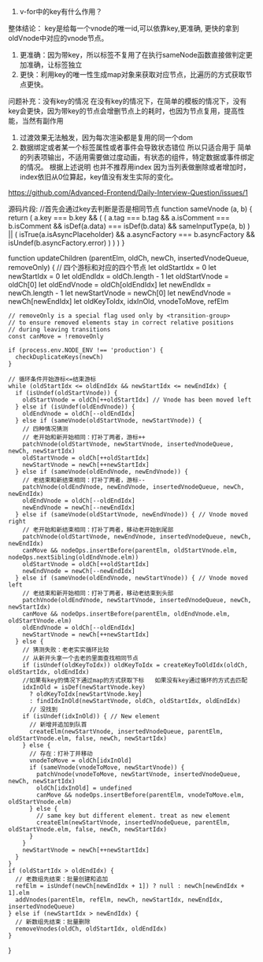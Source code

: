 1. v-for中的key有什么作用？

整体结论：
key是给每一个vnode的唯一id,可以依靠key,更准确, 更快的拿到oldVnode中对应的vnode节点。
1. 更准确：因为带key，所以标签不复用了在执行sameNode函数直接做判定更加准确，让标签独立
2. 更快：利用key的唯一性生成map对象来获取对应节点，比遍历的方式获取节点更快。

问题补充：没有key的情况
在没有key的情况下，在简单的模板的情况下，没有key会更快，因为带key的节点会增删节点上的耗时，也因为节点复用，提高性能，当然有副作用
1. 过渡效果无法触发，因为每次渲染都是复用的同一个dom
2. 数据绑定或者某一个标签属性或者事件会导致状态错位
所以只适合用于  简单的列表项输出，不适用需要做过度动画，有状态的组件，特定数据或事件绑定的情况。
根据上述说明  也并不推荐用index  因为当列表做删除或者增加时，index依旧从0位算起，key值没有发生实际的变化。


https://github.com/Advanced-Frontend/Daily-Interview-Question/issues/1

源码片段:
//首先会通过key去判断是否是相同节点
function sameVnode (a, b) {
  return (
    a.key === b.key && (
      (
        a.tag === b.tag &&
        a.isComment === b.isComment &&
        isDef(a.data) === isDef(b.data) &&
        sameInputType(a, b)
      ) || (
        isTrue(a.isAsyncPlaceholder) &&
        a.asyncFactory === b.asyncFactory &&
        isUndef(b.asyncFactory.error)
      )
    )
  )
}

function updateChildren (parentElm, oldCh, newCh, insertedVnodeQueue, removeOnly) {
    // 四个游标和对应的四个节点
    let oldStartIdx = 0
    let newStartIdx = 0
    let oldEndIdx = oldCh.length - 1
    let oldStartVnode = oldCh[0]
    let oldEndVnode = oldCh[oldEndIdx]
    let newEndIdx = newCh.length - 1
    let newStartVnode = newCh[0]
    let newEndVnode = newCh[newEndIdx]
    let oldKeyToIdx, idxInOld, vnodeToMove, refElm

    // removeOnly is a special flag used only by <transition-group>
    // to ensure removed elements stay in correct relative positions
    // during leaving transitions
    const canMove = !removeOnly

    if (process.env.NODE_ENV !== 'production') {
      checkDuplicateKeys(newCh)
    }

    // 循环条件开始游标<=结束游标
    while (oldStartIdx <= oldEndIdx && newStartIdx <= newEndIdx) {
      if (isUndef(oldStartVnode)) {
        oldStartVnode = oldCh[++oldStartIdx] // Vnode has been moved left
      } else if (isUndef(oldEndVnode)) {
        oldEndVnode = oldCh[--oldEndIdx]
      } else if (sameVnode(oldStartVnode, newStartVnode)) {
        // 四种情况猜测
        // 老开始和新开始相同：打补丁两者，游标++
        patchVnode(oldStartVnode, newStartVnode, insertedVnodeQueue, newCh, newStartIdx)
        oldStartVnode = oldCh[++oldStartIdx]
        newStartVnode = newCh[++newStartIdx]
      } else if (sameVnode(oldEndVnode, newEndVnode)) {
        // 老结束和新结束相同：打补丁两者，游标--
        patchVnode(oldEndVnode, newEndVnode, insertedVnodeQueue, newCh, newEndIdx)
        oldEndVnode = oldCh[--oldEndIdx]
        newEndVnode = newCh[--newEndIdx]
      } else if (sameVnode(oldStartVnode, newEndVnode)) { // Vnode moved right
        // 老开始和新结束相同：打补丁两者，移动老开始到尾部
        patchVnode(oldStartVnode, newEndVnode, insertedVnodeQueue, newCh, newEndIdx)
        canMove && nodeOps.insertBefore(parentElm, oldStartVnode.elm, nodeOps.nextSibling(oldEndVnode.elm))
        oldStartVnode = oldCh[++oldStartIdx]
        newEndVnode = newCh[--newEndIdx]
      } else if (sameVnode(oldEndVnode, newStartVnode)) { // Vnode moved left
        // 老结束和新开始相同：打补丁两者，移动老结束到头部
        patchVnode(oldEndVnode, newStartVnode, insertedVnodeQueue, newCh, newStartIdx)
        canMove && nodeOps.insertBefore(parentElm, oldEndVnode.elm, oldStartVnode.elm)
        oldEndVnode = oldCh[--oldEndIdx]
        newStartVnode = newCh[++newStartIdx]
      } else {
        // 猜测失败：老老实实循环比较
        // 从新开头拿一个去老的里面查找相同节点  
        if (isUndef(oldKeyToIdx)) oldKeyToIdx = createKeyToOldIdx(oldCh, oldStartIdx, oldEndIdx)
        //如果有key的情况下通过map的方式获取下标   如果没有key通过循环的方式去匹配
        idxInOld = isDef(newStartVnode.key)
          ? oldKeyToIdx[newStartVnode.key]
          : findIdxInOld(newStartVnode, oldCh, oldStartIdx, oldEndIdx)
          // 没找到
        if (isUndef(idxInOld)) { // New element
          // 新增并追加到队首
          createElm(newStartVnode, insertedVnodeQueue, parentElm, oldStartVnode.elm, false, newCh, newStartIdx)
        } else {
          // 存在：打补丁并移动
          vnodeToMove = oldCh[idxInOld]
          if (sameVnode(vnodeToMove, newStartVnode)) {
            patchVnode(vnodeToMove, newStartVnode, insertedVnodeQueue, newCh, newStartIdx)
            oldCh[idxInOld] = undefined
            canMove && nodeOps.insertBefore(parentElm, vnodeToMove.elm, oldStartVnode.elm)
          } else {
            // same key but different element. treat as new element
            createElm(newStartVnode, insertedVnodeQueue, parentElm, oldStartVnode.elm, false, newCh, newStartIdx)
          }
        }
        newStartVnode = newCh[++newStartIdx]
      }
    }
    if (oldStartIdx > oldEndIdx) {
      // 老数组先结束：批量创建和追加
      refElm = isUndef(newCh[newEndIdx + 1]) ? null : newCh[newEndIdx + 1].elm
      addVnodes(parentElm, refElm, newCh, newStartIdx, newEndIdx, insertedVnodeQueue)
    } else if (newStartIdx > newEndIdx) {
      // 新数组先结束：批量删除
      removeVnodes(oldCh, oldStartIdx, oldEndIdx)
    }
  }